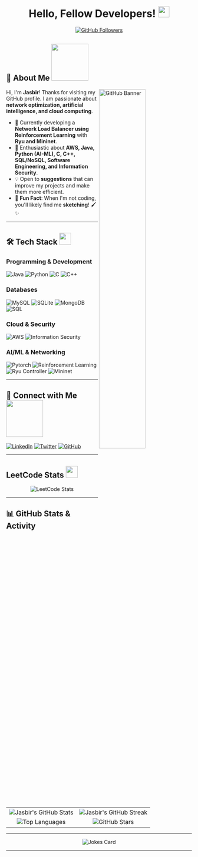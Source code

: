 <h1 align="center"> Hello, Fellow Developers! <img src="https://raw.githubusercontent.com/MartinHeinz/MartinHeinz/master/wave.gif" width="30px"></h1>

<p align="center">
<a href="https://github.com/Jasbir25">
  <img src="https://img.shields.io/github/followers/Jasbir25?label=Follow&style=social" alt="GitHub Followers"/>
</a>
</p>

## 🚀 About Me <img src="https://media0.giphy.com/media/KDDpcKigbfFpnejZs6/giphy.gif?cid=ecf05e47oy6f4zjs8g1qoiystc56cu7r9tb8a1fe76e05oty&rid=giphy.gif" width="100px">

<img align="right" width="50%" alt="GitHub Banner" src="https://raw.githubusercontent.com/onimur/.github/master/.resources/git-header.svg" />

Hi, I'm **Jasbir**! Thanks for visiting my GitHub profile. I am passionate about **network optimization, artificial intelligence, and cloud computing**.

- 🔭 Currently developing a **Network Load Balancer using Reinforcement Learning** with **Ryu and Mininet**.
- 🌱 Enthusiastic about **AWS, Java, Python (AI-ML), C, C++, SQL/NoSQL, Software Engineering, and Information Security**.
- 💡 Open to **suggestions** that can improve my projects and make them more efficient.
- 🎨 **Fun Fact**: When I'm not coding, you'll likely find me **sketching**! 🖌️✨

---

## 🛠️ Tech Stack <img src="https://media2.giphy.com/media/QssGEmpkyEOhBCb7e1/giphy.gif?cid=ecf05e47a0n3gi1bfqntqmob8g9aid1oyj2wr3ds3mg700bl&rid=giphy.gif" width="32px">

### **Programming & Development**
![Java](https://img.shields.io/badge/Java-ED8B00?style=flat&logo=java&logoColor=white)
![Python](https://img.shields.io/badge/Python-3776AB?style=flat&logo=python&logoColor=white)
![C](https://img.shields.io/badge/C-00599C?style=flat&logo=c&logoColor=white)
![C++](https://img.shields.io/badge/C++-00599C?style=flat&logo=c%2B%2B&logoColor=white)

### **Databases**
![MySQL](https://img.shields.io/badge/MySQL-4479A1?style=flat&logo=mysql&logoColor=white)
![SQLite](https://img.shields.io/badge/SQLite-003B57?style=flat&logo=sqlite&logoColor=white)
![MongoDB](https://img.shields.io/badge/MongoDB-4EA94B?style=flat&logo=mongodb&logoColor=white)
![SQL](https://img.shields.io/badge/SQL-CC2927?style=flat&logo=microsoft-sql-server&logoColor=white)

### **Cloud & Security**
![AWS](https://img.shields.io/badge/AWS-232F3E?style=flat&logo=amazon-aws&logoColor=white)
![Information Security](https://img.shields.io/badge/Security-0078D4?style=flat&logo=microsoft&logoColor=white)

### **AI/ML & Networking**
![Pytorch](https://img.shields.io/badge/PyTorch-EE4C2C?style=flat&logo=pytorch&logoColor=white)
![Reinforcement Learning](https://img.shields.io/badge/Reinforcement%20Learning-%23F37626.svg?style=flat&logo=deepmind&logoColor=white)
![Ryu Controller](https://img.shields.io/badge/Ryu-004080?style=flat&logo=ryu&logoColor=white)
![Mininet](https://img.shields.io/badge/Mininet-1572B6?style=flat&logo=mininet&logoColor=white)

---

## 📡 Connect with Me <img src='https://raw.githubusercontent.com/ShahriarShafin/ShahriarShafin/main/Assets/handshake.gif' width="100px">

[![LinkedIn](https://img.shields.io/badge/LinkedIn-0077B5?style=flat&logo=linkedin&logoColor=white)](https://www.linkedin.com/in/jasbir-singh-b25640203)
[![Twitter](https://img.shields.io/badge/Twitter-1DA1F2?style=flat&logo=twitter&logoColor=white)](https://www.x.com/Jasbir_25)
[![GitHub](https://img.shields.io/badge/GitHub-181717?style=flat&logo=github&logoColor=white)](https://www.github.com/Jasbir25)

---

<h2> LeetCode Stats <img src="https://leetcode.com/static/images/LeetCode_logo.png" width=32px> </h2>
<p align='center'>
<img src="https://leetcard.jacoblin.cool/jASBIR25?theme=dark&font=Monospace" alt="LeetCode Stats">
</p>

---

## 📊 GitHub Stats & Activity

<p align="center">
  <table>
    <tr>
      <td align="center">
        <img src="https://github-readme-stats.vercel.app/api?username=Jasbir25&show_icons=true&theme=tokyonight" alt="Jasbir's GitHub Stats" />
      </td>
      <td align="center">
        <img src="https://github-readme-streak-stats.herokuapp.com/?user=Jasbir25&theme=tokyonight" alt="Jasbir's GitHub Streak" />
      </td>
    </tr>
    <tr>
      <td align="center">
        <img src="https://github-readme-stats.vercel.app/api/top-langs/?username=Jasbir25&theme=tokyonight" alt="Top Languages" />
      </td>
      <td align="center">
        <img src="https://github-readme-stats.vercel.app/api?username=Jasbir25&show_icons=true&locale=en&count_private=true&hide_rank=true&custom_title=My%20GitHub%20Stats&disable_animations=true&theme=tokyonight" alt="GitHub Stars" />
      </td>
    </tr>
  </table>
</p>

---

<p align="center">
  <img src="https://readme-jokes.vercel.app/api?theme=tokyonight" alt="Jokes Card" />
</p>

---
